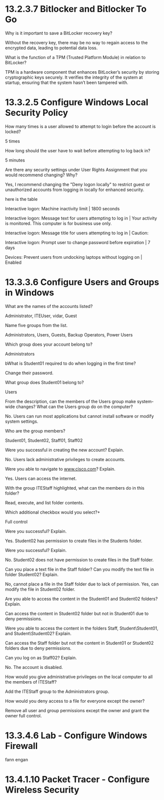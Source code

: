 # 13.2.3.7 Bitlocker and Bitlocker To Go

Why is it important to save a BitLocker recovery key?

Without the recovery key, there may be no way to regain access to the encrypted data, leading to potential data loss.

What is the function of a TPM (Trusted Platform Module) in relation to BitLocker?

TPM is a hardware component that enhances BitLocker’s security by storing cryptographic keys securely. It verifies the integrity of the system at startup, ensuring that the 
system hasn’t been tampered with.

# 13.3.2.5 Configure Windows Local Security Policy

How many times is a user allowed to attempt to login before the account is locked?

5 times

How long should the user have to wait before attempting to log back in?

5 minutes

Are there any security settings under User Rights Assignment that you would recommend changing? Why?

Yes, I recommend changing the "Deny logon locally" to restrict guest or unauthorized accounts from logging in locally for enhanced security.


here is the table

Interactive logon: Machine inactivity limit |	1800 seconds 

Interactive logon: Message text for users attempting to log in | Your activity is monitored. This computer is for business use only.

Interactive logon: Message title for users attempting to log in	| Caution:

Interactive logon: Prompt user to change password before expiration |	7 days

Devices: Prevent users from undocking laptops without logging on | Enabled

# 13.3.3.6 Configure Users and Groups in Windows

What are the names of the accounts listed?

Administrator, ITEUser, vidar, Guest

Name five groups from the list.

Administrators, Users, Guests, Backup Operators, Power Users

Which group does your account belong to?

Administrators

bWhat is Student01 required to do when logging in the first time?

Change their password.

What group does Student01 belong to?

Users

From the description, can the members of the Users group make system-wide changes? What can the Users group do on the computer?

No. Users can run most applications but cannot install software or modify system settings.

Who are the group members?

Student01, Student02, Staff01, Staff02

Were you successful in creating the new account? Explain.

No. Users lack administrative privileges to create accounts.

Were you able to navigate to www.cisco.com? Explain.

Yes. Users can access the internet.

With the group ITEStaff highlighted, what can the members do in this folder?

Read, execute, and list folder contents.

Which additional checkbox would you select?+

Full control

Were you successful? Explain.

Yes. Student02 has permission to create files in the Students folder.

Were you successful? Explain.

No. Student02 does not have permission to create files in the Staff folder.

Can you place a text file in the Staff folder? Can you modify the text file in folder Student02? Explain.

No, cannot place a file in the Staff folder due to lack of permission. Yes, can modify the file in Student02 folder.

Are you able to access the content in the Student01 and Student02 folders? Explain.

Can access the content in Student02 folder but not in Student01 due to deny permissions.

Were you able to access the content in the folders Staff, Student\Student01, and Student\Student02? Explain.

Can access the Staff folder but not the content in Student01 or Student02 folders due to deny permissions.

Can you log on as Staff02? Explain.

No. The account is disabled.

How would you give administrative privileges on the local computer to all the members of ITEStaff?

Add the ITEStaff group to the Administrators group.

How would you deny access to a file for everyone except the owner?

Remove all user and group permissions except the owner and grant the owner full control.

# 13.3.4.6 Lab - Configure Windows Firewall

fann engan

# 13.4.1.10 Packet Tracer - Configure Wireless Security


